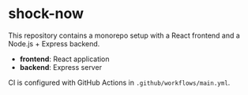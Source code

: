 # shock-now

This repository contains a monorepo setup with a React frontend and a Node.js + Express backend.

- **frontend**: React application
- **backend**: Express server

CI is configured with GitHub Actions in `.github/workflows/main.yml`.
